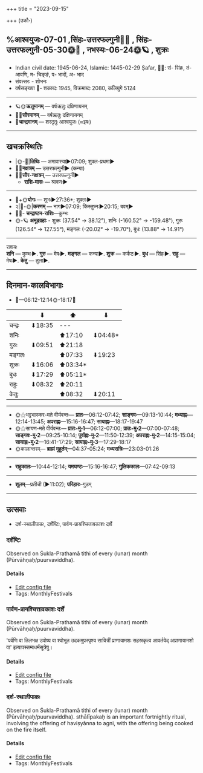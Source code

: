 +++
title = "2023-09-15"

+++
(उकौ॰)
## %आश्वयुजः-07-01  ,सिंहः-उत्तरफल्गुनी🌛🌌  ,  सिंहः-उत्तरफल्गुनी-05-30🌞🌌  ,  नभस्यः-06-24🌞🪐  , शुक्रः
- Indian civil date: 1945-06-24, Islamic: 1445-02-29 Ṣafar, 🌌🌞: सं- सिंहः, तं- आवणि, म- चिङ्ङं, प- भादों, अ- भाद
- संवत्सरः - शोभनः
- वर्षसङ्ख्या 🌛- शकाब्दः 1945, विक्रमाब्दः 2080, कलियुगे 5124
___________________
- 🪐🌞**ऋतुमानम्** — वर्षऋतुः दक्षिणायनम्
- 🌌🌞**सौरमानम्** — वर्षऋतुः दक्षिणायनम्
- 🌛**चान्द्रमानम्** — शरदृतुः आश्वयुजः (≈इषः)
___________________


## खचक्रस्थितिः
- |🌞-🌛|**तिथिः** — अमावास्या►07:09; शुक्ल-प्रथमा►  
- 🌌🌛**नक्षत्रम्** — उत्तरफल्गुनी► (कन्या)  
- 🌌🌞**सौर-नक्षत्रम्** — उत्तरफल्गुनी►  
  - **राशि-मासः** — श्रावणः► 
___________________
- 🌛+🌞**योगः** — शुभः►27:36*; शुक्लः►  
- २|🌛-🌞|**करणम्** — नाग►07:09; किंस्तुघ्नः►20:15; बवम्►  
- 🌌🌛- **चन्द्राष्टम-राशिः**—कुम्भः  
- 🌞-🪐 **अमूढग्रहाः** - शुक्रः (37.54° → 38.12°), शनिः (-160.52° → -159.48°), गुरुः (126.54° → 127.55°), मङ्गलः (-20.02° → -19.70°), बुधः (13.88° → 14.91°)
___________________
राशयः  
**शनि** — कुम्भः►. **गुरु** — मेषः►. **मङ्गल** — कन्या►. **शुक्र** — कर्कटः►. **बुध** — सिंहः►. **राहु** — मेषः►. **केतु** — तुला►. 
___________________


## दिनमान-कालविभागाः
- 🌅—06:12-12:14🌞-18:17🌇  

|      |⬇     |⬆     |⬇     |
|------|-----|-----|------|
|चन्द्रः|⬇18:35 |---|     |
|शनिः   |     |⬆17:10 |⬇04:48*|
|गुरुः  |⬇09:51 |⬆21:18 |     |
|मङ्गलः |     |⬆07:33 |⬇19:23 |
|शुक्रः |⬇16:06 |⬆03:34*|     |
|बुधः   |⬇17:29 |⬆05:11*|     |
|राहुः  |⬇08:32 |⬆20:11 |     |
|केतुः  |     |⬆08:32 |⬇20:11 |
___________________
- 🌞⚝भट्टभास्कर-मते वीर्यवन्तः— **प्रातः**—06:12-07:42; **साङ्गवः**—09:13-10:44; **मध्याह्नः**—12:14-13:45; **अपराह्णः**—15:16-16:47; **सायाह्नः**—18:17-19:47  
- 🌞⚝सायण-मते वीर्यवन्तः— **प्रातः-मु॰1**—06:12-07:00; **प्रातः-मु॰2**—07:00-07:48; **साङ्गवः-मु॰2**—09:25-10:14; **पूर्वाह्णः-मु॰2**—11:50-12:39; **अपराह्णः-मु॰2**—14:15-15:04; **सायाह्नः-मु॰2**—16:41-17:29; **सायाह्नः-मु॰3**—17:29-18:17  
- 🌞कालान्तरम्— **ब्राह्मं मुहूर्तम्**—04:37-05:24; **मध्यरात्रिः**—23:03-01:26  
___________________
- **राहुकालः**—10:44-12:14; **यमघण्टः**—15:16-16:47; **गुलिककालः**—07:42-09:13  
___________________
- **शूलम्**—प्रतीची (►11:02); **परिहारः**–गुडम्  
___________________

## उत्सवाः
- दर्श-स्थालीपाकः, दर्शेष्टिः, पार्वण-प्रायश्चित्तावकाशः दर्शे
### दर्शेष्टिः



Observed on Śukla-Prathamā tithi of every (lunar) month (Pūrvāhṇaḥ/puurvaviddha).

#### Details
- [Edit config file](https://github.com/jyotisham/adyatithi/blob/master/gRhya/general/description_only/darsheShTiH.toml)
- Tags: MonthlyFestivals


### पार्वण-प्रायश्चित्तावकाशः दर्शे

Observed on Śukla-Prathamā tithi of every (lunar) month (Pūrvāhṇaḥ/puurvaviddha). 

'पर्वणि वा तिलभक्ष उपोष्य वा श्वोभूत उदकमुपस्पृश्य सावित्रीं प्राणायामशः सहस्रकृत्व आवर्तयेद् अप्राणायामशो वा' इत्यापस्तम्बधर्मसूत्रेषु।

#### Details
- [Edit config file](https://github.com/jyotisham/adyatithi/blob/master/gRhya/Apastamba/lunar_month/tithi/00/01/pArvaNa-prAyashcittAvakAshaH_1.toml)
- Tags: MonthlyFestivals


### दर्श-स्थालीपाकः



Observed on Śukla-Prathamā tithi of every (lunar) month (Pūrvāhṇaḥ/puurvaviddha). sthālīpakaḥ is an important fortnightly ritual, involving the offering of haviṣyānna to agni, with the offering being cooked on the fire itself.

#### Details
- [Edit config file](https://github.com/jyotisham/adyatithi/blob/master/gRhya/general/description_only/sthAlIpAkaH_1.toml)
- Tags: MonthlyFestivals


